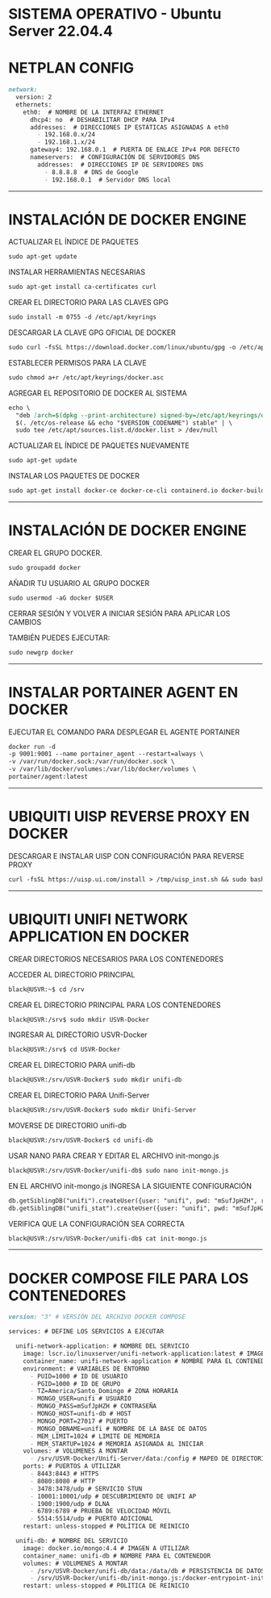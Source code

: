 # SISTEMA OPERATIVO - Ubuntu Server 22.04.4
# NETPLAN CONFIG
```markdown
network:
  version: 2
  ethernets:
    eth0:  # NOMBRE DE LA INTERFAZ ETHERNET
      dhcp4: no  # DESHABILITAR DHCP PARA IPv4
      addresses:  # DIRECCIONES IP ESTÁTICAS ASIGNADAS A eth0
        - 192.168.0.x/24
        - 192.168.1.x/24
      gateway4: 192.168.0.1  # PUERTA DE ENLACE IPv4 POR DEFECTO
      nameservers:  # CONFIGURACIÓN DE SERVIDORES DNS
        addresses:  # DIRECCIONES IP DE SERVIDORES DNS
          - 8.8.8.8  # DNS de Google
          - 192.168.0.1  # Servidor DNS local
```
---
# INSTALACIÓN DE DOCKER ENGINE
ACTUALIZAR EL ÍNDICE DE PAQUETES
```markdown
sudo apt-get update
```
INSTALAR HERRAMIENTAS NECESARIAS
```markdown
sudo apt-get install ca-certificates curl
```
CREAR EL DIRECTORIO PARA LAS CLAVES GPG
```markdown
sudo install -m 0755 -d /etc/apt/keyrings
```
DESCARGAR LA CLAVE GPG OFICIAL DE DOCKER
```markdown
sudo curl -fsSL https://download.docker.com/linux/ubuntu/gpg -o /etc/apt/keyrings/docker.asc
```
ESTABLECER PERMISOS PARA LA CLAVE
```markdown
sudo chmod a+r /etc/apt/keyrings/docker.asc
```
AGREGAR EL REPOSITORIO DE DOCKER AL SISTEMA
```markdown
echo \
  "deb [arch=$(dpkg --print-architecture) signed-by=/etc/apt/keyrings/docker.asc] https://download.docker.com/linux/ubuntu \
  $(. /etc/os-release && echo "$VERSION_CODENAME") stable" | \
  sudo tee /etc/apt/sources.list.d/docker.list > /dev/null
```
ACTUALIZAR EL ÍNDICE DE PAQUETES NUEVAMENTE
```markdown
sudo apt-get update
```
INSTALAR LOS PAQUETES DE DOCKER
```markdown
sudo apt-get install docker-ce docker-ce-cli containerd.io docker-buildx-plugin
```
---
# INSTALACIÓN DE DOCKER ENGINE
CREAR EL GRUPO DOCKER.
```markdown
sudo groupadd docker
```
AÑADIR TU USUARIO AL GRUPO DOCKER
```markdown
sudo usermod -aG docker $USER
```
CERRAR SESIÓN Y VOLVER A INICIAR SESIÓN PARA APLICAR LOS CAMBIOS

TAMBIÉN PUEDES EJECUTAR:
```markdown
sudo newgrp docker
```
---
# INSTALAR PORTAINER AGENT EN DOCKER
EJECUTAR EL COMANDO PARA DESPLEGAR EL AGENTE PORTAINER
```markdown
docker run -d 
-p 9001:9001 --name portainer_agent --restart=always \
-v /var/run/docker.sock:/var/run/docker.sock \
-v /var/lib/docker/volumes:/var/lib/docker/volumes \
portainer/agent:latest
```
---
# UBIQUITI UISP REVERSE PROXY EN DOCKER
DESCARGAR E INSTALAR UISP CON CONFIGURACIÓN PARA REVERSE PROXY
```markdown
curl -fsSL https://uisp.ui.com/install > /tmp/uisp_inst.sh && sudo bash /tmp/uisp_inst.sh --public-https-port 443 --http-port 7080 --https-port 7443
```
---
# UBIQUITI UNIFI NETWORK APPLICATION EN DOCKER
CREAR DIRECTORIOS NECESARIOS PARA LOS CONTENEDORES

ACCEDER AL DIRECTORIO PRINCIPAL
```markdown
black@USVR:~$ cd /srv
```
CREAR EL DIRECTORIO PRINCIPAL PARA LOS CONTENEDORES
```markdown
black@USVR:/srv$ sudo mkdir USVR-Docker
```
INGRESAR AL DIRECTORIO USVR-Docker
```markdown
black@USVR:/srv$ cd USVR-Docker
```
CREAR EL DIRECTORIO PARA unifi-db
```markdown
black@USVR:/srv/USVR-Docker$ sudo mkdir unifi-db
```
CREAR EL DIRECTORIO PARA Unifi-Server
```markdown
black@USVR:/srv/USVR-Docker$ sudo mkdir Unifi-Server
```
MOVERSE DE DIRECTORIO unifi-db
```markdown
black@USVR:/srv/USVR-Docker$ cd unifi-db
```
USAR NANO PARA CREAR Y EDITAR EL ARCHIVO init-mongo.js
```markdown
black@USVR:/srv/USVR-Docker/unifi-db$ sudo nano init-mongo.js
```
EN EL ARCHIVO init-mongo.js INGRESA LA SIGUIENTE CONFIGURACIÓN
```markdown
db.getSiblingDB("unifi").createUser({user: "unifi", pwd: "mSufJpHZH", roles: [{role: "dbOwner", db: "unifi"}]});
db.getSiblingDB("unifi_stat").createUser({user: "unifi", pwd: "mSufJpHZH", roles: [{role: "dbOwner", db: "unifi_stat"}]});
```
VERIFICA QUE LA CONFIGURACIÓN SEA CORRECTA
```markdown
black@USVR:/srv/USVR-Docker/unifi-db$ cat init-mongo.js
```
---
# DOCKER COMPOSE FILE PARA LOS CONTENEDORES
```markdown
version: "3" # VERSIÓN DEL ARCHIVO DOCKER COMPOSE

services: # DEFINE LOS SERVICIOS A EJECUTAR

  unifi-network-application: # NOMBRE DEL SERVICIO
    image: lscr.io/linuxserver/unifi-network-application:latest # IMAGEN A UTILIZAR
    container_name: unifi-network-application # NOMBRE PARA EL CONTENEDOR
    environment: # VARIABLES DE ENTORNO
      - PUID=1000 # ID DE USUARIO
      - PGID=1000 # ID DE GRUPO
      - TZ=America/Santo_Domingo # ZONA HORARIA
      - MONGO_USER=unifi # USUARIO
      - MONGO_PASS=mSufJpHZH # CONTRASEÑA
      - MONGO_HOST=unifi-db # HOST
      - MONGO_PORT=27017 # PUERTO
      - MONGO_DBNAME=unifi # NOMBRE DE LA BASE DE DATOS
      - MEM_LIMIT=1024 # LIMITE DE MEMORIA
      - MEM_STARTUP=1024 # MEMORIA ASIGNADA AL INICIAR
    volumes: # VOLUMENES A MONTAR
      - /srv/USVR-Docker/Unifi-Server/data:/config # MAPEO DE DIRECTORIO DEL HOST AL CONTENEDOR
    ports: # PUERTOS A UTILIZAR
      - 8443:8443 # HTTPS
      - 8080:8080 # HTTP
      - 3478:3478/udp # SERVICIO STUN
      - 10001:10001/udp # DESCUBRIMIENTO DE UNIFI AP
      - 1900:1900/udp # DLNA
      - 6789:6789 # PRUEBA DE VELOCIDAD MÓVIL
      - 5514:5514/udp # PUERTO ADICIONAL
    restart: unless-stopped # POLÍTICA DE REINICIO

  unifi-db: # NOMBRE DEL SERVICIO
    image: docker.io/mongo:4.4 # IMAGEN A UTILIZAR
    container_name: unifi-db # NOMBRE PARA EL CONTENEDOR
    volumes: # VOLUMENES A MONTAR
      - /srv/USVR-Docker/unifi-db/data:/data/db # PERSISTENCIA DE DATOS
      - /srv/USVR-Docker/unifi-db/init-mongo.js:/docker-entrypoint-initdb.d/init-mongo.js:ro # INICIALIZACIÓN
    restart: unless-stopped # POLITICA DE REINICIO
```

